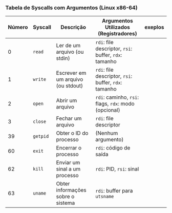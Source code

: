 
### Tabela de Syscalls com Argumentos (Linux x86-64)

| Número | Syscall  | Descrição                                | Argumentos Utilizados (Registradores)                |    exeplos   |
|--------|----------|------------------------------------------|------------------------------------------------------|----------|
| 0      | `read`   | Ler de um arquivo (ou stdin)             | `rdi`: file descriptor, `rsi`: buffer, `rdx`: tamanho |
| 1      | `write`  | Escrever em um arquivo (ou stdout)       | `rdi`: file descriptor, `rsi`: buffer, `rdx`: tamanho |
| 2      | `open`   | Abrir um arquivo                         | `rdi`: caminho, `rsi`: flags, `rdx`: modo (opcional)  |
| 3      | `close`  | Fechar um arquivo                        | `rdi`: file descriptor                                |
| 39     | `getpid` | Obter o ID do processo                   | (Nenhum argumento)                                    |
| 60     | `exit`   | Encerrar o processo                      | `rdi`: código de saída                                |
| 62     | `kill`   | Enviar um sinal a um processo            | `rdi`: PID, `rsi`: sinal                              |
| 63     | `uname`  | Obter informações sobre o sistema        | `rdi`: buffer para `utsname`                          |